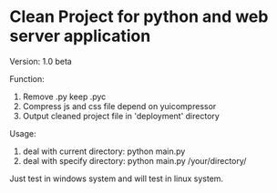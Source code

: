 Clean Project for python and web server application
=============
Version: 1.0 beta

Function:

1. Remove .py keep .pyc
2. Compress js and css file depend on yuicompressor
3. Output cleaned project file in 'deployment' directory


Usage:

1. deal with current directory: python main.py 
2. deal with specify directory: python main.py /your/directory/

Just test in windows system and will test in linux system.

